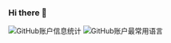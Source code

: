 ### Hi there 👋

![GitHub账户信息统计](https://github-stats.ubrong.com/api?username=nowsoar&show_icons=true&theme=tokyonight&line_height=33)
![GitHub账户最常用语言](https://github-stats.ubrong.com/api/top-langs/?username=nowsoar&theme=tokyonight&card_width=400&hide=language1)





<!--

<a href="https://github.com/anuraghazra/github-readme-stats">
  <img align="center" src="https://github-readme-stats.vercel.app/api/pin/?username=nowsoar&repo=community" />
</a>

<a href="https://github.com/anuraghazra/github-readme-stats">
  <img align="center" src="https://github-readme-stats.vercel.app/api/pin/?username=nowsoar&repo=community" />
</a>



![GitHub仓库信息卡片](https://github-stats.ubrong.com/api/pin/?username=nowsoar&repo=community&theme=dark)
![Visitor Count](https://profile-counter.glitch.me/{nowsoar}/count.svg)
参考：https://www.bilibili.com/read/cv21336135
--!>
<!--
**nowsoar/nowsoar** is a ✨ _special_ ✨ repository because its `README.md` (this file) appears on your GitHub profile.

Here are some ideas to get you started:

- 🔭 I’m currently working on ...
- 🌱 I’m currently learning ...
- 👯 I’m looking to collaborate on ...
- 🤔 I’m looking for help with ...
- 💬 Ask me about ...
- 📫 How to reach me: ...
- 😄 Pronouns: ...
- ⚡ Fun fact: ...
-->
